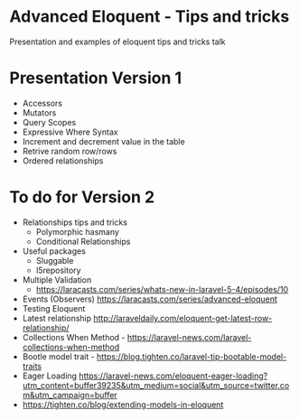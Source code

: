 # Advanced Eloquent - Tips and tricks
Presentation and examples of eloquent tips and tricks talk

# Presentation Version 1
- Accessors
- Mutators
- Query Scopes
- Expressive Where Syntax
- Increment and decrement value in the table
- Retrive random row/rows
- Ordered relationships

# To do for Version 2
- Relationships tips and tricks
    - Polymorphic hasmany
    - Conditional Relationships
- Useful packages
    - Sluggable
    - l5repository
- Multiple Validation
    - https://laracasts.com/series/whats-new-in-laravel-5-4/episodes/10
- Events (Observers)
https://laracasts.com/series/advanced-eloquent
- Testing Eloquent
- Latest relationship
http://laraveldaily.com/eloquent-get-latest-row-relationship/
- Collections When Method - https://laravel-news.com/laravel-collections-when-method
- Bootle model trait - https://blog.tighten.co/laravel-tip-bootable-model-traits
- Eager Loading https://laravel-news.com/eloquent-eager-loading?utm_content=buffer39235&utm_medium=social&utm_source=twitter.com&utm_campaign=buffer
- https://tighten.co/blog/extending-models-in-eloquent
